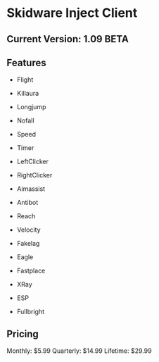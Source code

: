 # Skidware Inject Client

## Current Version: 1.09 BETA

## Features

- Flight
- Killaura
- Longjump
- Nofall
- Speed
- Timer

- LeftClicker
- RightClicker

- Aimassist
- Antibot
- Reach
- Velocity

- Fakelag
- Eagle
- Fastplace

- XRay
- ESP
- Fullbright

## Pricing

Monthly: $5.99
Quarterly: $14.99
Lifetime: $29.99
